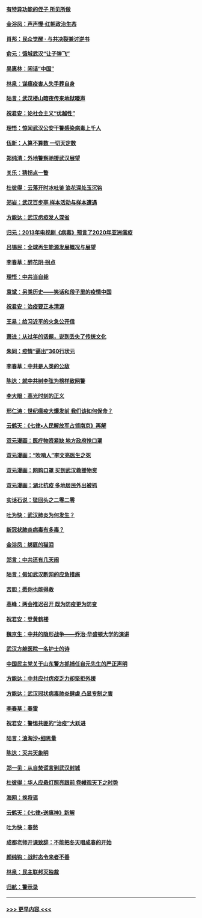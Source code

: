 #### [有特异功能的侄子 所见所做](../pages/nsc993/n11901154.md?t=02280402) 
#### [金浴凤：声声慢‧红朝政治生态](../pages/nsc993/n11899553.md?t=02280402) 
#### [肖邦：民众觉醒 · 与共决裂兼讨逆书](../pages/nsc993/n11898435.md?t=02280402) 
#### [俞元：饿城武汉“让子弹飞”](../pages/nsc993/n11898344.md?t=02280402) 
#### [吴惠林：闲话“中国”](../pages/nsc993/n11898182.md?t=02280402) 
#### [林泉：谋瘟疫害人失手葬自身](../pages/nsc993/n11897892.md?t=02280402) 
#### [陆言：武汉楼山暗夜传来地狱嚎声](../pages/nsc993/n11897033.md?t=02280402) 
#### [祝君安：论社会主义“优越性”](../pages/nsc993/n11897005.md?t=02280402) 
#### [理悟：惊闻武汉公安干警感染病毒上千人](../pages/nsc993/n11896947.md?t=02280402) 
#### [伍新：人算不算数 一切天定数](../pages/nsc993/n11893372.md?t=02280402) 
#### [郑纯清：外地警察驰援武汉展望](../pages/nsc993/n11893115.md?t=02280402) 
#### [关乐：猜拐点一瞥](../pages/nsc993/n11893020.md?t=02280402) 
#### [杜彼得：云落开时冰吐鉴 浪花深处玉沉钩](../pages/nsc993/n11892107.md?t=02280402) 
#### [郑岩：武汉百步亭 样本活动与样本遭遇](../pages/nsc993/n11892310.md?t=02280402) 
#### [方能达：武汉疠疫发人深省](../pages/nsc993/n11891376.md?t=02280402) 
#### [归元：2013年电视剧《病毒》预言了2020年亚洲瘟疫](../pages/nsc993/n11891126.md?t=02280402) 
#### [吕锡民：全球再生能源发展概况与展望](../pages/nsc993/n11890613.md?t=02280402) 
#### [李春草：醉花阴·拐点](../pages/nsc993/n11890567.md?t=02280402) 
#### [理悟：中共当自毙](../pages/nsc993/n11890559.md?t=02280402) 
#### [袁斌：另类历史——笑话和段子里的疫情中国](../pages/nsc993/n11889243.md?t=02280402) 
#### [祝君安：治疫要正本清源](../pages/nsc993/n11889085.md?t=02280402) 
#### [王易：给习近平的火急公开信](../pages/nsc993/n11888225.md?t=02280402) 
#### [萧进：从过年的话题，说到丢失了传统文化](../pages/nsc993/n11887732.md?t=02280402) 
#### [朱同：疫情“逼出”360行状元](../pages/nsc993/n11887678.md?t=02280402) 
#### [李春草：中共是人类的公敌](../pages/nsc993/n11887656.md?t=02280402) 
#### [陈达：就中共树李弦为榜样致网警](../pages/nsc993/n11887625.md?t=02280402) 
#### [李大眼：高光时刻的正义](../pages/nsc993/n11887585.md?t=02280402) 
#### [邢仁涛：世纪瘟疫大爆发前 我们该如何保命？](../pages/nsc993/n11887535.md?t=02280402) 
#### [云鹤天：《七律▪人民解放军占领南京》再解](../pages/nsc993/n11887524.md?t=02280402) 
#### [双元漫画：医疗物资紧缺 地方政府抢口罩](../pages/nsc993/n11884744.md?t=02280402) 
#### [双元漫画：“吹哨人”李文亮医生之死](../pages/nsc993/n11884705.md?t=02280402) 
#### [双元漫画：网购口罩 买到武汉救援物资](../pages/nsc993/n11884670.md?t=02280402) 
#### [双元漫画：湖北抗疫 多地居民外出被抓](../pages/nsc993/n11884643.md?t=02280402) 
#### [实话石说：猛回头之二零二零](../pages/nsc993/n11883968.md?t=02280402) 
#### [吐为快：武汉肺炎为何发生？](../pages/nsc993/n11882180.md?t=02280402) 
#### [新冠状肺炎病毒有多毒？](../pages/nsc993/n11881790.md?t=02280402) 
#### [金浴凤：绑匪的猫泪](../pages/nsc993/n11880664.md?t=02280402) 
#### [郑言：中共还有几天闹](../pages/nsc993/n11880645.md?t=02280402) 
#### [陆言：假如武汉断网的应急措施](../pages/nsc993/n11880619.md?t=02280402) 
#### [苦胆：愿你也能得救](../pages/nsc993/n11880601.md?t=02280402) 
#### [高峰：两会推迟召开  既为防疫更为防变](../pages/nsc993/n11879977.md?t=02280402) 
#### [祝君安：登黄鹤楼](../pages/nsc993/n11880583.md?t=02280402) 
#### [魏京生：中共的隐形战争——乔治‧华盛顿大学的演讲](../pages/nsc993/n11879765.md?t=02280402) 
#### [武汉方舱医院一名护士的诗](../pages/nsc993/n11878480.md?t=02280402) 
#### [中国民主党关于山东警方抓捕任自元先生的严正声明](../pages/nsc993/n11877506.md?t=02280402) 
#### [方能达：中共应付疠疫乏力却坚拒外援](../pages/nsc993/n11877497.md?t=02280402) 
#### [方能达：武汉冠状病毒肺炎肆虐 凸显专制之害](../pages/nsc993/n11877475.md?t=02280402) 
#### [李春草：春雷](../pages/nsc993/n11876287.md?t=02280402) 
#### [祝君安：警惕共匪的“治疫”大跃进](../pages/nsc993/n11876084.md?t=02280402) 
#### [陆言：浪淘沙•细思量](../pages/nsc993/n11876071.md?t=02280402) 
#### [陈达：灭共天象明](../pages/nsc993/n11876063.md?t=02280402) 
#### [郑一见：从自焚谎言到武汉封城](../pages/nsc993/n11875621.md?t=02280402) 
#### [杜彼得：华人应悬灯照亮跟前 卷幔观天下之时势](../pages/nsc993/n11874822.md?t=02280402) 
#### [海网：换将谣](../pages/nsc993/n11873712.md?t=02280402) 
#### [云鹤天：《七律▪送瘟神》新解](../pages/nsc993/n11873598.md?t=02280402) 
#### [吐为快：春愁](../pages/nsc993/n11872801.md?t=02280402) 
#### [成都老师开课致辞：不能把冬天唱成春的开始](../pages/nsc993/n11872653.md?t=02280402) 
#### [颜纯钩：战时态令来者不善](../pages/nsc993/n11872011.md?t=02280402) 
#### [林泉：民主联邦灭独裁](../pages/nsc993/n11870998.md?t=02280402) 
#### [归航：警示录](../pages/nsc993/n11870963.md?t=02280402) 

----
#### [ >>> 更早内容 <<< ](../indexes/nsc993-earlier.md)
